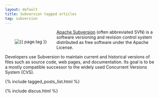 ```yaml
---
layout: default
title: Subversion tagged articles
tag: subversion
---
```


<div style="float: left; margin: 2.0rem;">
	<img src="/public/images/{{ page.tag }}.png" style="max-width: 10rem;" alt="{{ page.tag }}" />
</div>

[Apache Subversion](http://subversion.apache.org/) (often abbreviated SVN) is a software versioning and revision control system distributed as free software under the Apache License.

Developers use Subversion to maintain current and historical versions of files such as source code, web pages, and documentation. Its goal is to be a mostly compatible successor to the widely used Concurrent Versions System (CVS).


{% include tagged_posts_list.html %}

{% include discus.html %}

